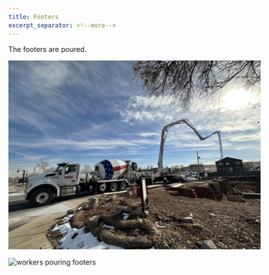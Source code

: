 ```yaml
---
title: Footers
excerpt_separator: <!--more-->
---
```


The footers are poured.

<!--more-->

![concrete mixer and pumper trucks](/assets/IMG_3697.jpeg)

![workers pouring footers](/assets/IMG_3701.jpeg)
